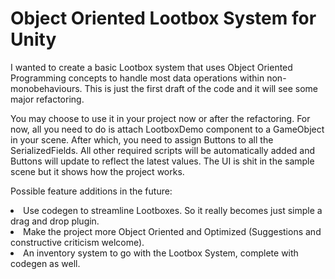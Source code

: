 <h1>Object Oriented Lootbox System for Unity</h1>

I wanted to create a basic Lootbox system that uses Object Oriented Programming concepts to handle most data operations within non-monobehaviours.
This is just the first draft of the code and it will see some major refactoring.

You may choose to use it in your project now or after the refactoring. For now, all you need to do is attach LootboxDemo component to a GameObject in your scene. After which, you need to assign Buttons to all the SerializedFields. All other required scripts will be automatically added and Buttons will update to reflect the latest values.
The UI is shit in the sample scene but it shows how the project works.

Possible feature additions in the future:
<li>Use codegen to streamline Lootboxes. So it really becomes just simple a drag and drop plugin.</li>
<li>Make the project more Object Oriented and Optimized (Suggestions and constructive criticism welcome).</li>
<li>An inventory system to go with the Lootbox System, complete with codegen as well.</li>
